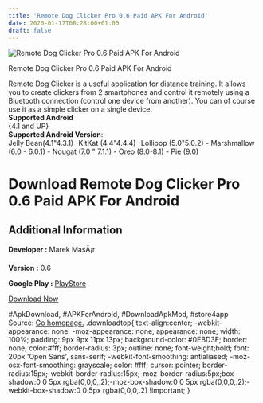 ```yaml
---
title: 'Remote Dog Clicker Pro 0.6 Paid APK For Android'
date: 2020-01-17T08:28:00+01:00
draft: false
---
```


![Remote Dog Clicker Pro 0.6 Paid APK For Android](https://i0.wp.com/apkhome.net/wp-content/uploads/2020/01/Remote-Dog-Clicker-Pro-0.6-Paid.png "Remote Dog Clicker Pro 0.6 Paid APK For Android")

  

Remote Dog Clicker Pro 0.6 Paid APK For Android

Remote Dog Clicker is a useful application for distance training. It allows you to create clickers from 2 smartphones and control it remotely using a Bluetooth connection (control one device from another). You can of course use it as a simple clicker on a single device.  
**Supported Android**  
{4.1 and UP}  
**Supported Android Version**:-  
Jelly Bean(4.1"4.3.1)- KitKat (4.4"4.4.4)- Lollipop (5.0"5.0.2) - Marshmallow (6.0 - 6.0.1) - Nougat (7.0 " 7.1.1) - Oreo (8.0-8.1) - Pie (9.0)

Download Remote Dog Clicker Pro 0.6 Paid APK For Android
========================================================

Additional Information
----------------------

**Developer :** Marek MasÃ¡r

**Version :** 0.6

**Google Play :** [PlayStore](https://play.google.com/store/apps/details?id=masar.remotedogclicker.pro&hl=en)

  

[Download Now](https://store4app.co/post/remote-dog-clicker-pro-0-6-paid-apk-for-android_1579175481)

  
#ApkDownload, #APKForAndroid, #DownloadApkMod, #store4app  
Source: [Go homepage.](https://store4app.co/post/remote-dog-clicker-pro-0-6-paid-apk-for-android_1579175481) .downloadtop{ text-align:center; -webkit-appearance: none; -moz-appearance: none; appearance: none; width: 100%; padding: 9px 9px 11px 13px; background-color: #0EBD3F; border: none; color:#fff; border-radius: 3px; outline: none; font-weight;bold; font: 20px 'Open Sans', sans-serif; -webkit-font-smoothing: antialiased; -moz-osx-font-smoothing: grayscale; color: #fff; cursor: pointer; border-radius:15px;-webkit-border-radius:15px;-moz-border-radius:5px;box-shadow:0 0 5px rgba(0,0,0,.2);-moz-box-shadow:0 0 5px rgba(0,0,0,.2);-webkit-box-shadow:0 0 5px rgba(0,0,0,.2) !important; }